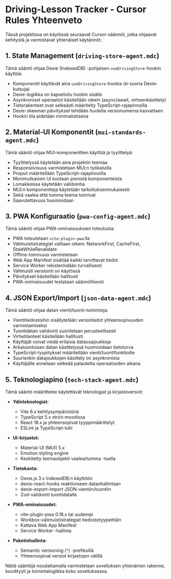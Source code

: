 # Driving-Lesson Tracker - Cursor Rules Yhteenveto

Tässä projektissa on käytössä seuraavat Cursor-säännöt, jotka ohjaavat kehitystä ja varmistavat yhtenäiset käytännöt:

## 1. State Management (`driving-store-agent.mdc`)

Tämä sääntö ohjaa Dexie (IndexedDB) -pohjaisen `useDrivingStore`-hookin käyttöä:

- Komponentit käyttävät aina `useDrivingStore`-hookia (ei suoria Dexie-kutsuja)
- Dexie-logiikka on kapseloitu hookin sisälle
- Asynkroniset operaatiot käsitellään oikein (async/await, virheenkäsittely)
- Tietorakenteet ovat selkeästi määritelty TypeScript-rajapinnoilla
- Dexie-skeeman päivitykset tehdään huolella versionumeroa kasvattaen
- Hookin tila pidetään minimalistisena

## 2. Material-UI Komponentit (`mui-standards-agent.mdc`)

Tämä sääntö ohjaa MUI-komponenttien käyttöä ja tyylittelyä:

- Tyylittelyssä käytetään aina projektin teemaa
- Responsiivisuus varmistetaan MUI:n työkaluilla
- Propsit määritellään TypeScript-rajapinnoilla
- Monimutkainen UI kootaan pienistä komponenteista
- Lomakkeissa käytetään validointia
- MUI:n komponentteja käytetään tarkoituksenmukaisesti
- Sekä vaalea että tumma teema toimivat
- Saavutettavuus huomioidaan

## 3. PWA Konfiguraatio (`pwa-config-agent.mdc`)

Tämä sääntö ohjaa PWA-ominaisuuksien toteutusta:

- PWA toteutetaan `vite-plugin-pwa`:lla
- Välimuististrategiat valitaan oikein: NetworkFirst, CacheFirst, StaleWhileRevalidate
- Offline-toimivuus varmistetaan
- Web App Manifest sisältää kaikki tarvittavat tiedot
- Service Worker rekisteröidään turvallisesti
- Välimuisti versiointi on käytössä
- Päivitykset käsitellään hallitusti
- PWA-ominaisuudet testataan säännöllisesti

## 4. JSON Export/Import (`json-data-agent.mdc`)

Tämä sääntö ohjaa datan vienti/tuonti-toimintoja:

- Vientitiedostoihin sisällytetään versiotiedot yhteensopivuuden varmistamiseksi
- Tuontidatan validointi suoritetaan perusteellisesti
- Virhetilanteet käsitellään hallitusti
- Käyttäjät voivat viedä erilaisia dataosajoukkoja
- Arkaluontoisen datan käsittelyssä huomioidaan tietoturva
- TypeScript-tyypitykset määritellään vienti/tuontifunktioille
- Suurienkin datajoukkojen käsittely on asynkronista
- Käyttäjälle annetaan selkeää palautetta operaatioiden aikana

## 5. Teknologiapino (`tech-stack-agent.mdc`)

Tämä sääntö määrittelee käytettävät teknologiat ja kirjastoversiot:

- **Ydinteknologiat:**
  - Vite 6.x kehitysympäristönä
  - TypeScript 5.x strict-moodissa
  - React 18.x ja yhteensopivat tyyppimäärittelyt
  - ESLint ja TypeScript-tuki

- **UI-kirjastot:**
  - Material-UI (MUI) 5.x 
  - Emotion styling engine
  - Keskitetty teemaobjekti vaalea/tumma -tuella

- **Tietokanta:**
  - Dexie.js 3.x IndexedDB:n käyttöön
  - dexie-react-hooks reaktiiviseen datanhallintaan
  - dexie-export-import JSON-vientiin/tuontiin
  - Zod-validointi tuontidatalle

- **PWA-ominaisuudet:**
  - vite-plugin-pwa 0.18.x tai uudempi
  - Workbox-välimuististrategiat tiedostotyypeittäin
  - Kattava Web App Manifest
  - Service Worker -hallinta

- **Paketinhallinta:**
  - Semantic versioning (^) -prefiksillä
  - Yhteensopivat versiot kirjastojen välillä

Näitä sääntöjä noudattamalla varmistetaan sovelluksen yhtenäinen rakenne, koodityyli ja toimintalogiikka koko sovelluksessa. 